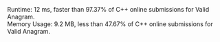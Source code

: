 <div class="container__nthg"><div class="info__2oQ9"><span>Runtime:&nbsp;<span class="data__HC-i">12 ms</span><span>, faster than <span class="data__HC-i">97.37%</span> of C++ online submissions for Valid Anagram.</span></span></div><div class="info__2oQ9"><span>Memory Usage:&nbsp;<span class="data__HC-i">9.2 MB</span><span>, less than <span class="data__HC-i">47.67%</span> of C++ online submissions for Valid Anagram.</span></span></div></div>